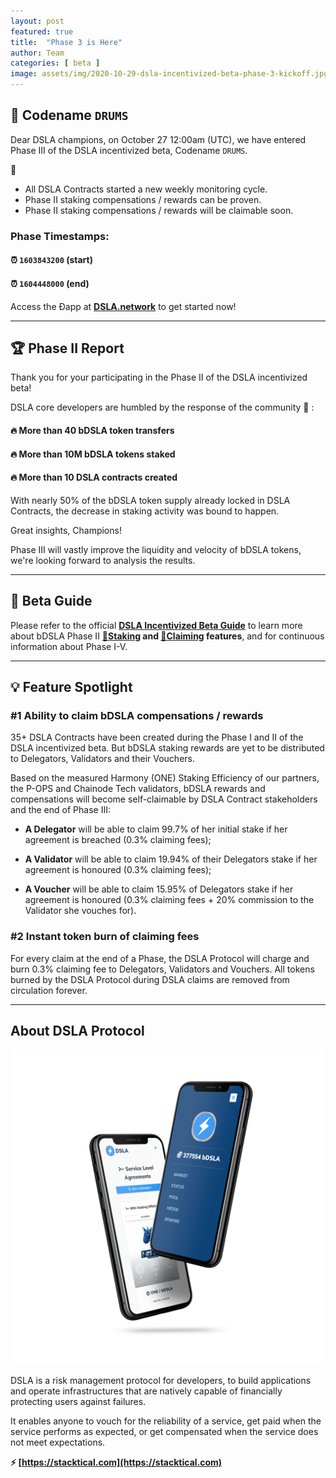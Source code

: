 ```yaml
---
layout: post
featured: true
title:  "Phase 3 is Here"
author: Team
categories: [ beta ]
image: assets/img/2020-10-29-dsla-incentivized-beta-phase-3-kickoff.jpg
---
```


## 🥁 Codename `DRUMS`

Dear DSLA champions, on October 27 12:00am (UTC), we have entered Phase III of the DSLA incentivized beta, Codename `DRUMS`. 

🥁 

* All DSLA Contracts started a new weekly monitoring cycle. 
* Phase II staking compensations / rewards can be proven. 
* Phase II staking compensations / rewards will be claimable soon.

###  Phase Timestamps:   
#### ⏰ `1603843200` (start)
#### ⏰ `1604448000` (end)

Access the Ðapp at **[DSLA.network](https://dsla.network)** to get started now!

___

## 🏆 Phase II Report

Thank you for your participating in the Phase II of the DSLA incentivized beta! 

DSLA core developers are humbled by the response of the community 🙏 :

#### 🔥 More than 40 bDSLA token transfers
#### 🔥 More than 10M bDSLA tokens staked
#### 🔥 More than 10 DSLA contracts created

With nearly 50% of the bDSLA token supply already locked in DSLA Contracts, the decrease in staking activity was bound to happen. 

Great insights, Champions!

Phase III will vastly improve the liquidity and velocity of bDSLA tokens, we're looking forward to analysis the results.

___

## 📕 Beta Guide

Please refer to the official **[DSLA Incentivized Beta Guide](https://readme.stacktical.com/dsla-incentivized-beta/)** to learn more about bDSLA Phase II **[🌱Staking](https://readme.stacktical.com/dsla-incentivized-beta/phase-i-v-participation/stake-bdsla-tokens) and [🌿Claiming](https://readme.stacktical.com/dsla-incentivized-beta/phase-i-v-participation/claim-bdsla-rewards) features**, and for continuous information about Phase I-V.

___

## 💡 Feature Spotlight

### #1 Ability to claim bDSLA compensations / rewards

35+ DSLA Contracts have been created during the Phase I and II of the DSLA incentivized beta. But bDSLA staking rewards are yet to be distributed to Delegators, Validators and their Vouchers.

Based on the measured Harmony (ONE) Staking Efficiency of our partners, the P-OPS and Chainode Tech validators, bDSLA rewards and compensations will become self-claimable by DSLA Contract stakeholders and the end of Phase III:

* **A Delegator** will be able to claim 99.7% of her initial stake if her agreement is breached (0.3% claiming fees);  

* **A Validator** will be able to claim 19.94% of their Delegators stake if her agreement is honoured (0.3% claiming fees);  

* **A Voucher** will be able to claim 15.95% of Delegators stake if her agreement is honoured (0.3% claiming fees + 20% commission to the Validator she vouches for).

### #2 Instant token burn of claiming fees

For every claim at the end of a Phase, the DSLA Protocol will charge and burn 0.3% claiming fee to Delegators, Validators and Vouchers. All tokens burned by the DSLA Protocol during DSLA claims are removed from circulation forever.

___

## About DSLA Protocol

![DSLA Network, the flagship application of DSLA Protocol, a risk management protocol for developers](/assets/img/dsla-network_screenshot_iphone-duo.png)

DSLA is a risk management protocol for developers, to build applications and operate infrastructures that are natively capable of financially protecting users against failures. 

It enables anyone to vouch for the reliability of a service, get paid when the service performs as expected, or get compensated when the service does not meet expectations.  

**⚡️ [https://stacktical.com](https://stacktical.com)**

